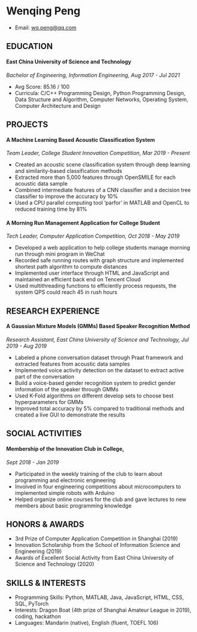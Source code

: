 # Wenqing Peng
- Email: wq.peng@qq.com  

## **EDUCATION**
#### **East China University of Science and Technology**  
*Bachelor of Engineering, Information Engineering, Aug 2017 - Jul 2021*  
- Avg Score: 85.16 / 100
- Curricula: C/C++ Programming Design, Python Programming Design, Data Structure and Algorithm, Computer Networks, Operating System, Computer Architecture and Design

## **PROJECTS**
#### **A Machine Learning Based Acoustic Classification System**  
*Team Leader, College Student Innovation Competition, Mar 2019 - Present*
- Created an acoustic scene classification system through deep learning and similarity-based classification methods
- Extracted more than 5,000 features through OpenSMILE for each acoustic data sample
- Combined intermediate features of a CNN classifier and a decision tree classifier to improve the accuracy by 10%
- Used a CPU parallel computing tool ‘parfor’ in MATLAB and OpenCL to reduced training time by 81%

#### **A Morning Run Management Application for College Student**   
*Tech Leader, Computer Application Competition, Oct 2018 - May 2019*
- Developed a web application to help college students manage morning run through mini program in WeChat
- Recorded safe running routes with graph structure and implemented shortest path algorithm to compute distances
- Implemented user interface through HTML and JavaScript and maintained an efficient back end on Tencent Cloud
- Used multithreading functions to efficiently process requests, the system QPS could reach 45 in rush hours

## **RESEARCH EXPERIENCE**
#### **A Gaussian Mixture Models (GMMs) Based Speaker Recognition Method**  
*Research Assistant, East China University of Science and Technology, Jul 2019 - Aug 2019*  
- Labeled a phone conversation dataset through Praat framework and extracted features from acoustic data samples
- Implemented voice activity detection on the dataset to extract active part of the conversation
- Build a voice-based gender recognition system to predict gender information of the speaker through GMMs
- Used K-Fold algorithms on different develop sets to choose best hyperparameters for GMMs
- Improved total accuracy by 5% compared to traditional methods and created a live GUI to demonstrate the results

## **SOCIAL ACTIVITIES**
#### **Membership of the Innovation Club in College**,
*Sept 2018 - Jan 2019*
- Participated in the weekly training of the club to learn about programming and electronic engineering
- Involved in four engineering competitions about microcomputers to implemented simple robots with Arduino
- Helped organize online courses for the club and gave lectures to new members about basic programming knowledge

## **HONORS & AWARDS**
- 3rd Prize of Computer Application Competition in Shanghai (2019)
- Innovation Scholarship from the School of Information Science and Engineering (2019)
- Awards of Excellent Social Activity from East China University of Science and Technology (2020)

## **SKILLS & INTERESTS**
- Programming Skills: Python, MATLAB, Java, JavaScript, HTML, CSS, SQL, PyTorch  
- Interests: Dragon Boat (4th prize of Shanghai Amateur League in 2019), coding, hackathon  
- Languages: Mandarin (native), English (fluent, TOEFL 106)  